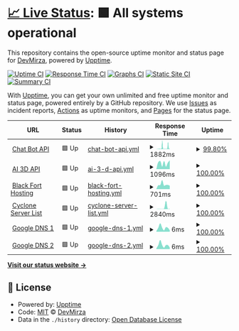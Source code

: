 # [📈 Live Status](https://Zaid-maker.github.io/status-page-advanced): <!--live status--> **🟩 All systems operational**

This repository contains the open-source uptime monitor and status page for [DevMirza](https://www.devmirza.ml), powered by [Upptime](https://github.com/upptime/upptime).

[![Uptime CI](https://github.com/Zaid-maker/status-page-advanced/workflows/Uptime%20CI/badge.svg)](https://github.com/Zaid-maker/status-page-advanced/actions?query=workflow%3A%22Uptime+CI%22)
[![Response Time CI](https://github.com/Zaid-maker/status-page-advanced/workflows/Response%20Time%20CI/badge.svg)](https://github.com/Zaid-maker/status-page-advanced/actions?query=workflow%3A%22Response+Time+CI%22)
[![Graphs CI](https://github.com/Zaid-maker/status-page-advanced/workflows/Graphs%20CI/badge.svg)](https://github.com/Zaid-maker/status-page-advanced/actions?query=workflow%3A%22Graphs+CI%22)
[![Static Site CI](https://github.com/Zaid-maker/status-page-advanced/workflows/Static%20Site%20CI/badge.svg)](https://github.com/Zaid-maker/status-page-advanced/actions?query=workflow%3A%22Static+Site+CI%22)
[![Summary CI](https://github.com/Zaid-maker/status-page-advanced/workflows/Summary%20CI/badge.svg)](https://github.com/Zaid-maker/status-page-advanced/actions?query=workflow%3A%22Summary+CI%22)

With [Upptime](https://upptime.js.org), you can get your own unlimited and free uptime monitor and status page, powered entirely by a GitHub repository. We use [Issues](https://github.com/Zaid-maker/status-page-advanced/issues) as incident reports, [Actions](https://github.com/Zaid-maker/status-page-advanced/actions) as uptime monitors, and [Pages](https://Zaid-maker.github.io/status-page-advanced) for the status page.

<!--start: status pages-->
<!-- This summary is generated by Upptime (https://github.com/upptime/upptime) -->
<!-- Do not edit this manually, your changes will be overwritten -->
<!-- prettier-ignore -->
| URL | Status | History | Response Time | Uptime |
| --- | ------ | ------- | ------------- | ------ |
| <img alt="" src="https://icons.duckduckgo.com/ip3/codex-api.zaidmaker.repl.co.ico" height="13"> [Chat Bot API](https://codex-api.zaidmaker.repl.co) | 🟩 Up | [chat-bot-api.yml](https://github.com/Zaid-maker/status-page-advanced/commits/HEAD/history/chat-bot-api.yml) | <details><summary><img alt="Response time graph" src="./graphs/chat-bot-api/response-time-week.png" height="20"> 1882ms</summary><br><a href="https://Zaid-maker.github.io/status-page-advanced/history/chat-bot-api"><img alt="Response time 975" src="https://img.shields.io/endpoint?url=https%3A%2F%2Fraw.githubusercontent.com%2FZaid-maker%2Fstatus-page-advanced%2FHEAD%2Fapi%2Fchat-bot-api%2Fresponse-time.json"></a><br><a href="https://Zaid-maker.github.io/status-page-advanced/history/chat-bot-api"><img alt="24-hour response time 4062" src="https://img.shields.io/endpoint?url=https%3A%2F%2Fraw.githubusercontent.com%2FZaid-maker%2Fstatus-page-advanced%2FHEAD%2Fapi%2Fchat-bot-api%2Fresponse-time-day.json"></a><br><a href="https://Zaid-maker.github.io/status-page-advanced/history/chat-bot-api"><img alt="7-day response time 1882" src="https://img.shields.io/endpoint?url=https%3A%2F%2Fraw.githubusercontent.com%2FZaid-maker%2Fstatus-page-advanced%2FHEAD%2Fapi%2Fchat-bot-api%2Fresponse-time-week.json"></a><br><a href="https://Zaid-maker.github.io/status-page-advanced/history/chat-bot-api"><img alt="30-day response time 932" src="https://img.shields.io/endpoint?url=https%3A%2F%2Fraw.githubusercontent.com%2FZaid-maker%2Fstatus-page-advanced%2FHEAD%2Fapi%2Fchat-bot-api%2Fresponse-time-month.json"></a><br><a href="https://Zaid-maker.github.io/status-page-advanced/history/chat-bot-api"><img alt="1-year response time 975" src="https://img.shields.io/endpoint?url=https%3A%2F%2Fraw.githubusercontent.com%2FZaid-maker%2Fstatus-page-advanced%2FHEAD%2Fapi%2Fchat-bot-api%2Fresponse-time-year.json"></a></details> | <details><summary><a href="https://Zaid-maker.github.io/status-page-advanced/history/chat-bot-api">99.80%</a></summary><a href="https://Zaid-maker.github.io/status-page-advanced/history/chat-bot-api"><img alt="All-time uptime 87.87%" src="https://img.shields.io/endpoint?url=https%3A%2F%2Fraw.githubusercontent.com%2FZaid-maker%2Fstatus-page-advanced%2FHEAD%2Fapi%2Fchat-bot-api%2Fuptime.json"></a><br><a href="https://Zaid-maker.github.io/status-page-advanced/history/chat-bot-api"><img alt="24-hour uptime 100.00%" src="https://img.shields.io/endpoint?url=https%3A%2F%2Fraw.githubusercontent.com%2FZaid-maker%2Fstatus-page-advanced%2FHEAD%2Fapi%2Fchat-bot-api%2Fuptime-day.json"></a><br><a href="https://Zaid-maker.github.io/status-page-advanced/history/chat-bot-api"><img alt="7-day uptime 99.80%" src="https://img.shields.io/endpoint?url=https%3A%2F%2Fraw.githubusercontent.com%2FZaid-maker%2Fstatus-page-advanced%2FHEAD%2Fapi%2Fchat-bot-api%2Fuptime-week.json"></a><br><a href="https://Zaid-maker.github.io/status-page-advanced/history/chat-bot-api"><img alt="30-day uptime 99.55%" src="https://img.shields.io/endpoint?url=https%3A%2F%2Fraw.githubusercontent.com%2FZaid-maker%2Fstatus-page-advanced%2FHEAD%2Fapi%2Fchat-bot-api%2Fuptime-month.json"></a><br><a href="https://Zaid-maker.github.io/status-page-advanced/history/chat-bot-api"><img alt="1-year uptime 87.87%" src="https://img.shields.io/endpoint?url=https%3A%2F%2Fraw.githubusercontent.com%2FZaid-maker%2Fstatus-page-advanced%2FHEAD%2Fapi%2Fchat-bot-api%2Fuptime-year.json"></a></details>
| <img alt="" src="https://icons.duckduckgo.com/ip3/rose-sleepy-elk.cyclic.app.ico" height="13"> [AI 3D API](https://rose-sleepy-elk.cyclic.app) | 🟩 Up | [ai-3-d-api.yml](https://github.com/Zaid-maker/status-page-advanced/commits/HEAD/history/ai-3-d-api.yml) | <details><summary><img alt="Response time graph" src="./graphs/ai-3-d-api/response-time-week.png" height="20"> 1096ms</summary><br><a href="https://Zaid-maker.github.io/status-page-advanced/history/ai-3-d-api"><img alt="Response time 1265" src="https://img.shields.io/endpoint?url=https%3A%2F%2Fraw.githubusercontent.com%2FZaid-maker%2Fstatus-page-advanced%2FHEAD%2Fapi%2Fai-3-d-api%2Fresponse-time.json"></a><br><a href="https://Zaid-maker.github.io/status-page-advanced/history/ai-3-d-api"><img alt="24-hour response time 1570" src="https://img.shields.io/endpoint?url=https%3A%2F%2Fraw.githubusercontent.com%2FZaid-maker%2Fstatus-page-advanced%2FHEAD%2Fapi%2Fai-3-d-api%2Fresponse-time-day.json"></a><br><a href="https://Zaid-maker.github.io/status-page-advanced/history/ai-3-d-api"><img alt="7-day response time 1096" src="https://img.shields.io/endpoint?url=https%3A%2F%2Fraw.githubusercontent.com%2FZaid-maker%2Fstatus-page-advanced%2FHEAD%2Fapi%2Fai-3-d-api%2Fresponse-time-week.json"></a><br><a href="https://Zaid-maker.github.io/status-page-advanced/history/ai-3-d-api"><img alt="30-day response time 1275" src="https://img.shields.io/endpoint?url=https%3A%2F%2Fraw.githubusercontent.com%2FZaid-maker%2Fstatus-page-advanced%2FHEAD%2Fapi%2Fai-3-d-api%2Fresponse-time-month.json"></a><br><a href="https://Zaid-maker.github.io/status-page-advanced/history/ai-3-d-api"><img alt="1-year response time 1265" src="https://img.shields.io/endpoint?url=https%3A%2F%2Fraw.githubusercontent.com%2FZaid-maker%2Fstatus-page-advanced%2FHEAD%2Fapi%2Fai-3-d-api%2Fresponse-time-year.json"></a></details> | <details><summary><a href="https://Zaid-maker.github.io/status-page-advanced/history/ai-3-d-api">100.00%</a></summary><a href="https://Zaid-maker.github.io/status-page-advanced/history/ai-3-d-api"><img alt="All-time uptime 100.00%" src="https://img.shields.io/endpoint?url=https%3A%2F%2Fraw.githubusercontent.com%2FZaid-maker%2Fstatus-page-advanced%2FHEAD%2Fapi%2Fai-3-d-api%2Fuptime.json"></a><br><a href="https://Zaid-maker.github.io/status-page-advanced/history/ai-3-d-api"><img alt="24-hour uptime 100.00%" src="https://img.shields.io/endpoint?url=https%3A%2F%2Fraw.githubusercontent.com%2FZaid-maker%2Fstatus-page-advanced%2FHEAD%2Fapi%2Fai-3-d-api%2Fuptime-day.json"></a><br><a href="https://Zaid-maker.github.io/status-page-advanced/history/ai-3-d-api"><img alt="7-day uptime 100.00%" src="https://img.shields.io/endpoint?url=https%3A%2F%2Fraw.githubusercontent.com%2FZaid-maker%2Fstatus-page-advanced%2FHEAD%2Fapi%2Fai-3-d-api%2Fuptime-week.json"></a><br><a href="https://Zaid-maker.github.io/status-page-advanced/history/ai-3-d-api"><img alt="30-day uptime 100.00%" src="https://img.shields.io/endpoint?url=https%3A%2F%2Fraw.githubusercontent.com%2FZaid-maker%2Fstatus-page-advanced%2FHEAD%2Fapi%2Fai-3-d-api%2Fuptime-month.json"></a><br><a href="https://Zaid-maker.github.io/status-page-advanced/history/ai-3-d-api"><img alt="1-year uptime 100.00%" src="https://img.shields.io/endpoint?url=https%3A%2F%2Fraw.githubusercontent.com%2FZaid-maker%2Fstatus-page-advanced%2FHEAD%2Fapi%2Fai-3-d-api%2Fuptime-year.json"></a></details>
| <img alt="" src="https://icons.duckduckgo.com/ip3/blackforthosting.com.ico" height="13"> [Black Fort Hosting](https://blackforthosting.com) | 🟩 Up | [black-fort-hosting.yml](https://github.com/Zaid-maker/status-page-advanced/commits/HEAD/history/black-fort-hosting.yml) | <details><summary><img alt="Response time graph" src="./graphs/black-fort-hosting/response-time-week.png" height="20"> 701ms</summary><br><a href="https://Zaid-maker.github.io/status-page-advanced/history/black-fort-hosting"><img alt="Response time 664" src="https://img.shields.io/endpoint?url=https%3A%2F%2Fraw.githubusercontent.com%2FZaid-maker%2Fstatus-page-advanced%2FHEAD%2Fapi%2Fblack-fort-hosting%2Fresponse-time.json"></a><br><a href="https://Zaid-maker.github.io/status-page-advanced/history/black-fort-hosting"><img alt="24-hour response time 518" src="https://img.shields.io/endpoint?url=https%3A%2F%2Fraw.githubusercontent.com%2FZaid-maker%2Fstatus-page-advanced%2FHEAD%2Fapi%2Fblack-fort-hosting%2Fresponse-time-day.json"></a><br><a href="https://Zaid-maker.github.io/status-page-advanced/history/black-fort-hosting"><img alt="7-day response time 701" src="https://img.shields.io/endpoint?url=https%3A%2F%2Fraw.githubusercontent.com%2FZaid-maker%2Fstatus-page-advanced%2FHEAD%2Fapi%2Fblack-fort-hosting%2Fresponse-time-week.json"></a><br><a href="https://Zaid-maker.github.io/status-page-advanced/history/black-fort-hosting"><img alt="30-day response time 622" src="https://img.shields.io/endpoint?url=https%3A%2F%2Fraw.githubusercontent.com%2FZaid-maker%2Fstatus-page-advanced%2FHEAD%2Fapi%2Fblack-fort-hosting%2Fresponse-time-month.json"></a><br><a href="https://Zaid-maker.github.io/status-page-advanced/history/black-fort-hosting"><img alt="1-year response time 664" src="https://img.shields.io/endpoint?url=https%3A%2F%2Fraw.githubusercontent.com%2FZaid-maker%2Fstatus-page-advanced%2FHEAD%2Fapi%2Fblack-fort-hosting%2Fresponse-time-year.json"></a></details> | <details><summary><a href="https://Zaid-maker.github.io/status-page-advanced/history/black-fort-hosting">100.00%</a></summary><a href="https://Zaid-maker.github.io/status-page-advanced/history/black-fort-hosting"><img alt="All-time uptime 99.17%" src="https://img.shields.io/endpoint?url=https%3A%2F%2Fraw.githubusercontent.com%2FZaid-maker%2Fstatus-page-advanced%2FHEAD%2Fapi%2Fblack-fort-hosting%2Fuptime.json"></a><br><a href="https://Zaid-maker.github.io/status-page-advanced/history/black-fort-hosting"><img alt="24-hour uptime 100.00%" src="https://img.shields.io/endpoint?url=https%3A%2F%2Fraw.githubusercontent.com%2FZaid-maker%2Fstatus-page-advanced%2FHEAD%2Fapi%2Fblack-fort-hosting%2Fuptime-day.json"></a><br><a href="https://Zaid-maker.github.io/status-page-advanced/history/black-fort-hosting"><img alt="7-day uptime 100.00%" src="https://img.shields.io/endpoint?url=https%3A%2F%2Fraw.githubusercontent.com%2FZaid-maker%2Fstatus-page-advanced%2FHEAD%2Fapi%2Fblack-fort-hosting%2Fuptime-week.json"></a><br><a href="https://Zaid-maker.github.io/status-page-advanced/history/black-fort-hosting"><img alt="30-day uptime 100.00%" src="https://img.shields.io/endpoint?url=https%3A%2F%2Fraw.githubusercontent.com%2FZaid-maker%2Fstatus-page-advanced%2FHEAD%2Fapi%2Fblack-fort-hosting%2Fuptime-month.json"></a><br><a href="https://Zaid-maker.github.io/status-page-advanced/history/black-fort-hosting"><img alt="1-year uptime 99.17%" src="https://img.shields.io/endpoint?url=https%3A%2F%2Fraw.githubusercontent.com%2FZaid-maker%2Fstatus-page-advanced%2FHEAD%2Fapi%2Fblack-fort-hosting%2Fuptime-year.json"></a></details>
| <img alt="" src="https://icons.duckduckgo.com/ip3/cyclone-server-list.glitch.me.ico" height="13"> [Cyclone Server List](https://cyclone-server-list.glitch.me) | 🟩 Up | [cyclone-server-list.yml](https://github.com/Zaid-maker/status-page-advanced/commits/HEAD/history/cyclone-server-list.yml) | <details><summary><img alt="Response time graph" src="./graphs/cyclone-server-list/response-time-week.png" height="20"> 2840ms</summary><br><a href="https://Zaid-maker.github.io/status-page-advanced/history/cyclone-server-list"><img alt="Response time 655" src="https://img.shields.io/endpoint?url=https%3A%2F%2Fraw.githubusercontent.com%2FZaid-maker%2Fstatus-page-advanced%2FHEAD%2Fapi%2Fcyclone-server-list%2Fresponse-time.json"></a><br><a href="https://Zaid-maker.github.io/status-page-advanced/history/cyclone-server-list"><img alt="24-hour response time 497" src="https://img.shields.io/endpoint?url=https%3A%2F%2Fraw.githubusercontent.com%2FZaid-maker%2Fstatus-page-advanced%2FHEAD%2Fapi%2Fcyclone-server-list%2Fresponse-time-day.json"></a><br><a href="https://Zaid-maker.github.io/status-page-advanced/history/cyclone-server-list"><img alt="7-day response time 2840" src="https://img.shields.io/endpoint?url=https%3A%2F%2Fraw.githubusercontent.com%2FZaid-maker%2Fstatus-page-advanced%2FHEAD%2Fapi%2Fcyclone-server-list%2Fresponse-time-week.json"></a><br><a href="https://Zaid-maker.github.io/status-page-advanced/history/cyclone-server-list"><img alt="30-day response time 1699" src="https://img.shields.io/endpoint?url=https%3A%2F%2Fraw.githubusercontent.com%2FZaid-maker%2Fstatus-page-advanced%2FHEAD%2Fapi%2Fcyclone-server-list%2Fresponse-time-month.json"></a><br><a href="https://Zaid-maker.github.io/status-page-advanced/history/cyclone-server-list"><img alt="1-year response time 655" src="https://img.shields.io/endpoint?url=https%3A%2F%2Fraw.githubusercontent.com%2FZaid-maker%2Fstatus-page-advanced%2FHEAD%2Fapi%2Fcyclone-server-list%2Fresponse-time-year.json"></a></details> | <details><summary><a href="https://Zaid-maker.github.io/status-page-advanced/history/cyclone-server-list">100.00%</a></summary><a href="https://Zaid-maker.github.io/status-page-advanced/history/cyclone-server-list"><img alt="All-time uptime 95.15%" src="https://img.shields.io/endpoint?url=https%3A%2F%2Fraw.githubusercontent.com%2FZaid-maker%2Fstatus-page-advanced%2FHEAD%2Fapi%2Fcyclone-server-list%2Fuptime.json"></a><br><a href="https://Zaid-maker.github.io/status-page-advanced/history/cyclone-server-list"><img alt="24-hour uptime 100.00%" src="https://img.shields.io/endpoint?url=https%3A%2F%2Fraw.githubusercontent.com%2FZaid-maker%2Fstatus-page-advanced%2FHEAD%2Fapi%2Fcyclone-server-list%2Fuptime-day.json"></a><br><a href="https://Zaid-maker.github.io/status-page-advanced/history/cyclone-server-list"><img alt="7-day uptime 100.00%" src="https://img.shields.io/endpoint?url=https%3A%2F%2Fraw.githubusercontent.com%2FZaid-maker%2Fstatus-page-advanced%2FHEAD%2Fapi%2Fcyclone-server-list%2Fuptime-week.json"></a><br><a href="https://Zaid-maker.github.io/status-page-advanced/history/cyclone-server-list"><img alt="30-day uptime 100.00%" src="https://img.shields.io/endpoint?url=https%3A%2F%2Fraw.githubusercontent.com%2FZaid-maker%2Fstatus-page-advanced%2FHEAD%2Fapi%2Fcyclone-server-list%2Fuptime-month.json"></a><br><a href="https://Zaid-maker.github.io/status-page-advanced/history/cyclone-server-list"><img alt="1-year uptime 95.15%" src="https://img.shields.io/endpoint?url=https%3A%2F%2Fraw.githubusercontent.com%2FZaid-maker%2Fstatus-page-advanced%2FHEAD%2Fapi%2Fcyclone-server-list%2Fuptime-year.json"></a></details>
| <img alt="" src="https://icons.duckduckgo.com/ip3/null.ico" height="13"> [Google DNS 1](8.8.4.4) | 🟩 Up | [google-dns-1.yml](https://github.com/Zaid-maker/status-page-advanced/commits/HEAD/history/google-dns-1.yml) | <details><summary><img alt="Response time graph" src="./graphs/google-dns-1/response-time-week.png" height="20"> 6ms</summary><br><a href="https://Zaid-maker.github.io/status-page-advanced/history/google-dns-1"><img alt="Response time 6" src="https://img.shields.io/endpoint?url=https%3A%2F%2Fraw.githubusercontent.com%2FZaid-maker%2Fstatus-page-advanced%2FHEAD%2Fapi%2Fgoogle-dns-1%2Fresponse-time.json"></a><br><a href="https://Zaid-maker.github.io/status-page-advanced/history/google-dns-1"><img alt="24-hour response time 2" src="https://img.shields.io/endpoint?url=https%3A%2F%2Fraw.githubusercontent.com%2FZaid-maker%2Fstatus-page-advanced%2FHEAD%2Fapi%2Fgoogle-dns-1%2Fresponse-time-day.json"></a><br><a href="https://Zaid-maker.github.io/status-page-advanced/history/google-dns-1"><img alt="7-day response time 6" src="https://img.shields.io/endpoint?url=https%3A%2F%2Fraw.githubusercontent.com%2FZaid-maker%2Fstatus-page-advanced%2FHEAD%2Fapi%2Fgoogle-dns-1%2Fresponse-time-week.json"></a><br><a href="https://Zaid-maker.github.io/status-page-advanced/history/google-dns-1"><img alt="30-day response time 7" src="https://img.shields.io/endpoint?url=https%3A%2F%2Fraw.githubusercontent.com%2FZaid-maker%2Fstatus-page-advanced%2FHEAD%2Fapi%2Fgoogle-dns-1%2Fresponse-time-month.json"></a><br><a href="https://Zaid-maker.github.io/status-page-advanced/history/google-dns-1"><img alt="1-year response time 6" src="https://img.shields.io/endpoint?url=https%3A%2F%2Fraw.githubusercontent.com%2FZaid-maker%2Fstatus-page-advanced%2FHEAD%2Fapi%2Fgoogle-dns-1%2Fresponse-time-year.json"></a></details> | <details><summary><a href="https://Zaid-maker.github.io/status-page-advanced/history/google-dns-1">100.00%</a></summary><a href="https://Zaid-maker.github.io/status-page-advanced/history/google-dns-1"><img alt="All-time uptime 100.00%" src="https://img.shields.io/endpoint?url=https%3A%2F%2Fraw.githubusercontent.com%2FZaid-maker%2Fstatus-page-advanced%2FHEAD%2Fapi%2Fgoogle-dns-1%2Fuptime.json"></a><br><a href="https://Zaid-maker.github.io/status-page-advanced/history/google-dns-1"><img alt="24-hour uptime 100.00%" src="https://img.shields.io/endpoint?url=https%3A%2F%2Fraw.githubusercontent.com%2FZaid-maker%2Fstatus-page-advanced%2FHEAD%2Fapi%2Fgoogle-dns-1%2Fuptime-day.json"></a><br><a href="https://Zaid-maker.github.io/status-page-advanced/history/google-dns-1"><img alt="7-day uptime 100.00%" src="https://img.shields.io/endpoint?url=https%3A%2F%2Fraw.githubusercontent.com%2FZaid-maker%2Fstatus-page-advanced%2FHEAD%2Fapi%2Fgoogle-dns-1%2Fuptime-week.json"></a><br><a href="https://Zaid-maker.github.io/status-page-advanced/history/google-dns-1"><img alt="30-day uptime 100.00%" src="https://img.shields.io/endpoint?url=https%3A%2F%2Fraw.githubusercontent.com%2FZaid-maker%2Fstatus-page-advanced%2FHEAD%2Fapi%2Fgoogle-dns-1%2Fuptime-month.json"></a><br><a href="https://Zaid-maker.github.io/status-page-advanced/history/google-dns-1"><img alt="1-year uptime 100.00%" src="https://img.shields.io/endpoint?url=https%3A%2F%2Fraw.githubusercontent.com%2FZaid-maker%2Fstatus-page-advanced%2FHEAD%2Fapi%2Fgoogle-dns-1%2Fuptime-year.json"></a></details>
| <img alt="" src="https://icons.duckduckgo.com/ip3/null.ico" height="13"> [Google DNS 2](8.8.8.8) | 🟩 Up | [google-dns-2.yml](https://github.com/Zaid-maker/status-page-advanced/commits/HEAD/history/google-dns-2.yml) | <details><summary><img alt="Response time graph" src="./graphs/google-dns-2/response-time-week.png" height="20"> 6ms</summary><br><a href="https://Zaid-maker.github.io/status-page-advanced/history/google-dns-2"><img alt="Response time 6" src="https://img.shields.io/endpoint?url=https%3A%2F%2Fraw.githubusercontent.com%2FZaid-maker%2Fstatus-page-advanced%2FHEAD%2Fapi%2Fgoogle-dns-2%2Fresponse-time.json"></a><br><a href="https://Zaid-maker.github.io/status-page-advanced/history/google-dns-2"><img alt="24-hour response time 2" src="https://img.shields.io/endpoint?url=https%3A%2F%2Fraw.githubusercontent.com%2FZaid-maker%2Fstatus-page-advanced%2FHEAD%2Fapi%2Fgoogle-dns-2%2Fresponse-time-day.json"></a><br><a href="https://Zaid-maker.github.io/status-page-advanced/history/google-dns-2"><img alt="7-day response time 6" src="https://img.shields.io/endpoint?url=https%3A%2F%2Fraw.githubusercontent.com%2FZaid-maker%2Fstatus-page-advanced%2FHEAD%2Fapi%2Fgoogle-dns-2%2Fresponse-time-week.json"></a><br><a href="https://Zaid-maker.github.io/status-page-advanced/history/google-dns-2"><img alt="30-day response time 7" src="https://img.shields.io/endpoint?url=https%3A%2F%2Fraw.githubusercontent.com%2FZaid-maker%2Fstatus-page-advanced%2FHEAD%2Fapi%2Fgoogle-dns-2%2Fresponse-time-month.json"></a><br><a href="https://Zaid-maker.github.io/status-page-advanced/history/google-dns-2"><img alt="1-year response time 6" src="https://img.shields.io/endpoint?url=https%3A%2F%2Fraw.githubusercontent.com%2FZaid-maker%2Fstatus-page-advanced%2FHEAD%2Fapi%2Fgoogle-dns-2%2Fresponse-time-year.json"></a></details> | <details><summary><a href="https://Zaid-maker.github.io/status-page-advanced/history/google-dns-2">100.00%</a></summary><a href="https://Zaid-maker.github.io/status-page-advanced/history/google-dns-2"><img alt="All-time uptime 100.00%" src="https://img.shields.io/endpoint?url=https%3A%2F%2Fraw.githubusercontent.com%2FZaid-maker%2Fstatus-page-advanced%2FHEAD%2Fapi%2Fgoogle-dns-2%2Fuptime.json"></a><br><a href="https://Zaid-maker.github.io/status-page-advanced/history/google-dns-2"><img alt="24-hour uptime 100.00%" src="https://img.shields.io/endpoint?url=https%3A%2F%2Fraw.githubusercontent.com%2FZaid-maker%2Fstatus-page-advanced%2FHEAD%2Fapi%2Fgoogle-dns-2%2Fuptime-day.json"></a><br><a href="https://Zaid-maker.github.io/status-page-advanced/history/google-dns-2"><img alt="7-day uptime 100.00%" src="https://img.shields.io/endpoint?url=https%3A%2F%2Fraw.githubusercontent.com%2FZaid-maker%2Fstatus-page-advanced%2FHEAD%2Fapi%2Fgoogle-dns-2%2Fuptime-week.json"></a><br><a href="https://Zaid-maker.github.io/status-page-advanced/history/google-dns-2"><img alt="30-day uptime 100.00%" src="https://img.shields.io/endpoint?url=https%3A%2F%2Fraw.githubusercontent.com%2FZaid-maker%2Fstatus-page-advanced%2FHEAD%2Fapi%2Fgoogle-dns-2%2Fuptime-month.json"></a><br><a href="https://Zaid-maker.github.io/status-page-advanced/history/google-dns-2"><img alt="1-year uptime 100.00%" src="https://img.shields.io/endpoint?url=https%3A%2F%2Fraw.githubusercontent.com%2FZaid-maker%2Fstatus-page-advanced%2FHEAD%2Fapi%2Fgoogle-dns-2%2Fuptime-year.json"></a></details>

<!--end: status pages-->

[**Visit our status website →**](https://Zaid-maker.github.io/status-page-advanced)

## 📄 License

- Powered by: [Upptime](https://github.com/upptime/upptime)
- Code: [MIT](./LICENSE) © [DevMirza](https://www.devmirza.ml)
- Data in the `./history` directory: [Open Database License](https://opendatacommons.org/licenses/odbl/1-0/)
